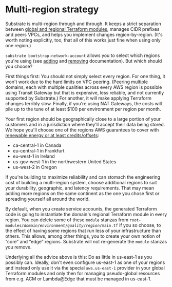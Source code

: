 # Multi-region strategy

Substrate is multi-region through and through. It keeps a strict separation between [global and regional Terraform modules](../global-and-regional-terraform-modules/), manages CIDR prefixes and peers VPCs, and helps you implement changes region-by-region. (It's worth noting explicitly, too, that all of this works just fine when using only one region.)

`substrate bootstrap-network-account` allows you to select which regions you're using (see [adding](../adding-an-aws-region/) and [removing](../removing-an-aws-region/) documentation). But which should you choose?

First things first: You should not simply select every region. For one thing, it won't work due to the hard limits on VPC peering. (Peering multiple domains, each with multiple qualities across every AWS region is possible using Transit Gateway but that is expensive, less reliable, and not currently supported by Substrate.) For another, it will make applying Terraform changes terribly slow. Finally, if you're using NAT Gateways, the costs will pile up to the tune of at least $100 per environment per region per month.

Your first region should be geographically close to a large portion of your customers and in a jurisdiction where they'll accept their data being stored. We hope you'll choose one of the regions AWS guarantees to cover with [renewable energy or at least credits/offsets](https://sustainability.aboutamazon.com/environment/the-cloud?energyType=true):

* ca-central-1 in Canada
* eu-central-1 in Frankfurt
* eu-west-1 in Ireland
* us-gov-west-1 in the northwestern United States
* us-west-2 in Oregon

If you're building to maximize reliability and can stomach the engineering cost of building a multi-region system, choose additional regions to suit your durability, geographic, and latency requirements. That may mean adding more regions on the same continent as the one you chose first or spreading yourself all around the world.

By default, when you create service accounts, the generated Terraform code is going to instantiate the domain's regional Terraform module in every region. You can delete some of these `module` stanzas from <code>root-modules/<em>domain</em>/<em>environment</em>/<em>quality</em>/<em>region</em>/main.tf</code> if you so choose, to the effect of having some regions that run less of your infrastructure than others. This allows, among other things, you to create your own notion of &ldquo;core&rdquo; and &ldquo;edge&rdquo; regions. Substrate will not re-generate the `module` stanzas you remove.

Underlying all the advice above is this: Do as little in us-east-1 as you possibly can. Ideally, don't even configure us-east-1 as one of your regions and instead only use it via the special `aws.us-east-1` provider in your global Terraform modules and only then for managing pseudo-global resources from e.g. ACM or Lambda@Edge that must be managed in us-east-1.
